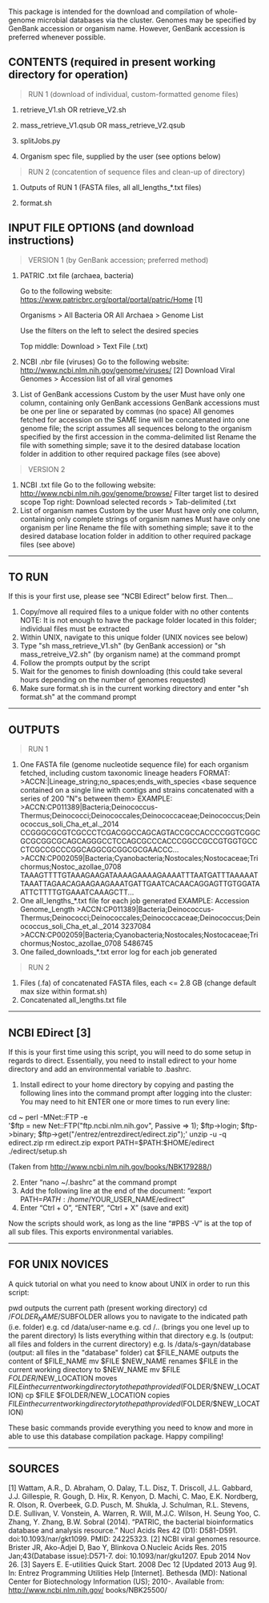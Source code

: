 This package is intended for the download and compilation of whole-genome microbial databases via the cluster.
Genomes may be specified by GenBank accession or organism name. However, GenBank accession is preferred whenever possible.

CONTENTS (required in present working directory for operation)
-----------------------------------------------------------------------------------------------------

>RUN 1 (download of individual, custom-formatted genome files)

1. retrieve_V1.sh OR retrieve_V2.sh

2. mass_retrieve_V1.qsub OR mass_retrieve_V2.qsub

3. splitJobs.py

4. Organism spec file, supplied by the user (see options below)

>RUN 2 (concatention of sequence files and clean-up of directory)

1. Outputs of RUN 1 (FASTA files, all all_lengths_*.txt files)

2. format.sh

INPUT FILE OPTIONS (and download instructions)
-----------------------------------------------------------------------------------------------------

>VERSION 1 (by GenBank accession; preferred method)
1. PATRIC .txt file (archaea, bacteria)

	Go to the following website: https://www.patricbrc.org/portal/portal/patric/Home [1]
	
	Organisms > All Bacteria OR All Archaea > Genome List
	
	Use the filters on the left to select the desired species
	
	Top middle: Download > Text File (.txt)
	
2. NCBI .nbr file (viruses)
	Go to the following website: http://www.ncbi.nlm.nih.gov/genome/viruses/ [2]
	Download Viral Genomes > Accession list of all viral genomes
3. List of GenBank accessions
	Custom by the user
	Must have only one column, containing only GenBank accessions
	GenBank accessions must be one per line or separated by commas (no space)
	All genomes fetched for accession on the SAME line will be concatenated into one genome file; the script assumes all sequences belong to the organism specified by the first accession in the comma-delimited list
Rename the file with something simple; save it to the desired database location folder in addition to other required package files (see above)

>VERSION 2 
1. NCBI .txt file
	Go to the following website: http://www.ncbi.nlm.nih.gov/genome/browse/
	Filter target list to desired scope
	Top right: Download selected records > Tab-delimited (.txt
2. List of organism names
	Custom by the user
	Must have only one column, containing only complete strings of organism names
	Must have only one organism per line
Rename the file with something simple; save it to the desired database location folder in addition to other required package files (see above)

-----------------------------------------------------------------------------------------------------
TO RUN
-----------------------------------------------------------------------------------------------------

If this is your first use, please see “NCBI Edirect” below first. Then…
1. Copy/move all required files to a unique folder with no other contents
	NOTE: It is not enough to have the package folder located in this folder; individual files must be extracted
2. Within UNIX, navigate to this unique folder (UNIX novices see below)
3. Type "sh mass_retrieve_V1.sh" (by GenBank accession) or "sh mass_retreive_V2.sh" (by organism name) at the command prompt
4. Follow the prompts output by the script
5. Wait for the genomes to finish downloading (this could take several hours depending on the number of genomes requested)
6. Make sure format.sh is in the current working directory and enter "sh format.sh" at the command prompt

-----------------------------------------------------------------------------------------------------
OUTPUTS
-----------------------------------------------------------------------------------------------------

>RUN 1
1. One FASTA file (genome nucleotide sequence file) for each organism fetched, including custom taxonomic lineage headers
	FORMAT:
		>ACCN:<GenBank accession>|Lineage_string;no_spaces;ends_with_species
		<base sequence contained on a single line with contigs and strains concatenated with a series of 200 "N"s between them>
	EXAMPLE:
		>ACCN:CP011389|Bacteria;Deinococcus-Thermus;Deinococci;Deinococcales;Deinococcaceae;Deinococcus;Deinococcus_soli_Cha_et_al._2014
		CCGGGCGCGTCGCCCTCGACGGCCAGCAGTACCGCCACCCCGGTCGGCGCGCGGCGCAGCAGGGCCTCCAGCGCCCACCCGGCCGCCGTGGTGCCCTCGCCGCCCGGCAGGCGCGGCGCGAACCC...
		>ACCN:CP002059|Bacteria;Cyanobacteria;Nostocales;Nostocaceae;Trichormus;Nostoc_azollae_0708
		TAAAGTTTTGTAAAGAAGATAAAAGAAAAGAAAATTTAATGATTTAAAAATTAAATTAGAACAGAAGAAGAAATGATTGAATCACAACAGGAGTTGTGGATAATTCTTTTGTGAAATCAAAGCTT...
2. One all_lengths_*.txt file for each job generated
	EXAMPLE:
		Accession	Genome_Length
		>ACCN:CP011389|Bacteria;Deinococcus-Thermus;Deinococci;Deinococcales;Deinococcaceae;Deinococcus;Deinococcus_soli_Cha_et_al._2014	3237084
		>ACCN:CP002059|Bacteria;Cyanobacteria;Nostocales;Nostocaceae;Trichormus;Nostoc_azollae_0708	5486745
3. One failed_downloads_*.txt error log for each job generated

>RUN 2 
1. Files (.fa) of concatenated FASTA files, each <= 2.8 GB (change default max size within format.sh)
2. Concatenated all_lengths.txt file

-----------------------------------------------------------------------------------------------------
NCBI EDirect [3]
-----------------------------------------------------------------------------------------------------

If this is your first time using this script, you will need to do some setup in regards to direct.
Essentially, you need to install edirect to your home directory and add an environmental variable to .bashrc.

1. Install edirect to your home directory by copying and pasting the following lines into the command prompt after logging into the cluster:
You may need to hit ENTER one or more times to run every line:

  cd ~
  perl -MNet::FTP -e \
    '$ftp = new Net::FTP("ftp.ncbi.nlm.nih.gov", Passive => 1); $ftp->login;
     $ftp->binary; $ftp->get("/entrez/entrezdirect/edirect.zip");'
  unzip -u -q edirect.zip
  rm edirect.zip
  export PATH=$PATH:$HOME/edirect
  ./edirect/setup.sh
  
(Taken from http://www.ncbi.nlm.nih.gov/books/NBK179288/)

2. Enter “nano ~/.bashrc” at the command prompt
3. Add the following line at the end of the document: “export PATH=$PATH:/home/$YOUR_USER_NAME/edirect”
4. Enter “Ctrl + O”, “ENTER”, “Ctrl + X” (save and exit)

Now the scripts should work, as long as the line “#PBS -V” is at the top of all sub files. This exports environmental variables. 

-----------------------------------------------------------------------------------------------------
FOR UNIX NOVICES
-----------------------------------------------------------------------------------------------------

A quick tutorial on what you need to know about UNIX in order to run this script:

pwd
	outputs the current path (present working directory)
cd /$FOLDER_NAME/$SUBFOLDER
	allows you to navigate to the indicated path (i.e. folder)
	e.g. 	cd /data/user-name
	e.g.	cd /.. (brings you one level up to the parent directory)
ls
	lists everything within that directory
	e.g. 	ls (output: all files and folders in the current directory)
	e.g.	ls /data/s-gayn/database (output: all files in the "database" folder)
cat $FILE_NAME
	outputs the content of $FILE_NAME
mv $FILE $NEW_NAME 
	renames $FILE in the current working directory to $NEW_NAME
mv $FILE $FOLDER/$NEW_LOCATION
	moves $FILE in the current working directory to the path provided ($FOLDER/$NEW_LOCATION)
cp $FILE $FOLDER/NEW_LOCATION
	copies $FILE in the current working directory to the path provided ($FOLDER/$NEW_LOCATION)
	
These basic commands provide everything you need to know and more in able to use this database compilation package. 
Happy compiling!

-----------------------------------------------------------------------------------------------------
SOURCES
-----------------------------------------------------------------------------------------------------

[1]	Wattam, A.R., D. Abraham, O. Dalay, T.L. Disz, T. Driscoll, J.L. Gabbard, J.J. Gillespie, R. Gough, D. Hix, R. Kenyon, D. Machi, C. Mao, E.K. Nordberg, R. Olson, R. 	Overbeek, G.D. Pusch, M. Shukla, J. Schulman, R.L. Stevens, D.E. Sullivan, V. Vonstein, A. Warren, R. Will, M.J.C. Wilson, H. Seung Yoo, C. Zhang, Y. Zhang, B.W. 		Sobral (2014). “PATRIC, the bacterial bioinformatics database and analysis resource.” Nucl Acids Res 42 (D1): D581-D591. doi:10.1093/nar/gkt1099. PMID: 24225323. 
[2]	NCBI viral genomes resource. Brister JR, Ako-Adjei D, Bao Y, Blinkova O.Nucleic Acids Res. 2015 Jan;43(Database issue):D571-7. doi: 10.1093/nar/gku1207. Epub 2014 Nov 	26. 
[3] 	Sayers E. E-utilities Quick Start. 2008 Dec 12 [Updated 2013 Aug 9]. In: Entrez Programming Utilities Help [Internet]. Bethesda (MD): National Center for 	Biotechnology Information (US); 2010-. Available from: http://www.ncbi.nlm.nih.gov/ books/NBK25500/
